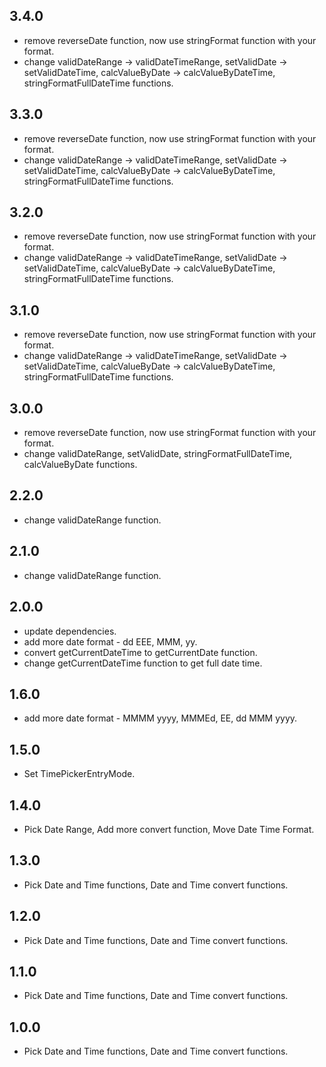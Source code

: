 ## 3.4.0

* remove reverseDate function, now use stringFormat function with your format.
* change validDateRange -> validDateTimeRange, setValidDate -> setValidDateTime, calcValueByDate -> calcValueByDateTime, stringFormatFullDateTime functions.

## 3.3.0

* remove reverseDate function, now use stringFormat function with your format.
* change validDateRange -> validDateTimeRange, setValidDate -> setValidDateTime, calcValueByDate -> calcValueByDateTime, stringFormatFullDateTime functions.

## 3.2.0

* remove reverseDate function, now use stringFormat function with your format.
* change validDateRange -> validDateTimeRange, setValidDate -> setValidDateTime, calcValueByDate -> calcValueByDateTime, stringFormatFullDateTime functions.

## 3.1.0

* remove reverseDate function, now use stringFormat function with your format.
* change validDateRange -> validDateTimeRange, setValidDate -> setValidDateTime, calcValueByDate -> calcValueByDateTime, stringFormatFullDateTime functions.

## 3.0.0

* remove reverseDate function, now use stringFormat function with your format.
* change validDateRange, setValidDate, stringFormatFullDateTime, calcValueByDate functions.

## 2.2.0

* change validDateRange function.

## 2.1.0

* change validDateRange function.

## 2.0.0

* update dependencies.
* add more date format - dd EEE, MMM, yy.
* convert getCurrentDateTime to getCurrentDate function.
* change getCurrentDateTime function to get full date time.

## 1.6.0

* add more date format - MMMM yyyy, MMMEd, EE, dd MMM yyyy.

## 1.5.0

* Set TimePickerEntryMode.

## 1.4.0

* Pick Date Range, Add more convert function, Move Date Time Format.

## 1.3.0

* Pick Date and Time functions, Date and Time convert functions.

## 1.2.0

* Pick Date and Time functions, Date and Time convert functions.

## 1.1.0

* Pick Date and Time functions, Date and Time convert functions.

## 1.0.0

* Pick Date and Time functions, Date and Time convert functions.
